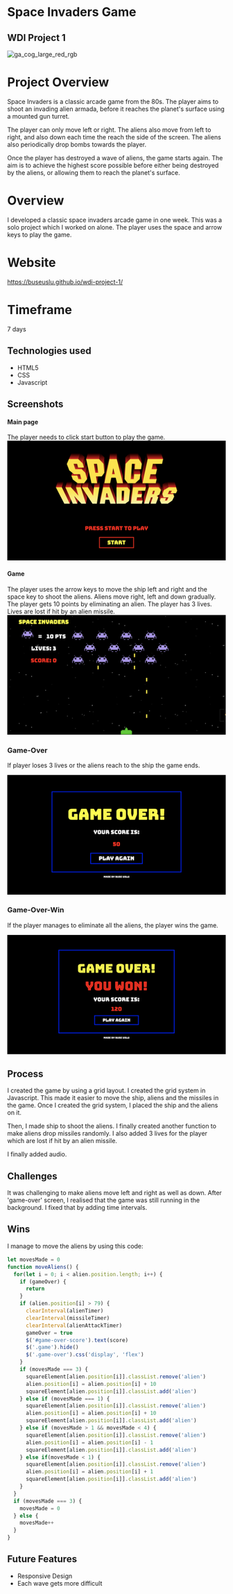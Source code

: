 # Space Invaders Game
## WDI Project 1

![ga_cog_large_red_rgb](https://cloud.githubusercontent.com/assets/40461/8183776/469f976e-1432-11e5-8199-6ac91363302b.png)

# Project Overview
Space Invaders is a classic arcade game from the 80s. The player aims to shoot an invading alien armada, before it reaches the planet's surface using a mounted gun turret.

The player can only move left or right. The aliens also move from left to right, and also down each time the reach the side of the screen. The aliens also periodically drop bombs towards the player.

Once the player has destroyed a wave of aliens, the game starts again. The aim is to achieve the highest score possible before either being destroyed by the aliens, or allowing them to reach the planet's surface.

# Overview
I developed a classic space invaders arcade game in one week. This was a solo project which I worked on alone. The player uses the space and arrow keys to play the game.

# Website
https://buseuslu.github.io/wdi-project-1/

# Timeframe
7 days

## Technologies used
* HTML5
* CSS
* Javascript

## Screenshots
#### Main page
The player needs to click start button to play the game.
![](screenshots/screenshot-main.png)

#### Game
The player uses the arrow keys to move the ship left and right and the space key to shoot the aliens. Aliens move right, left and down gradually. The player gets 10 points by eliminating an alien. The player has 3 lives. Lives are lost if hit by an alien missile.
![](screenshots/screenshot-game.png)

### Game-Over
If player loses 3 lives or the aliens reach to the ship the game ends.

![](screenshots/screenshot-gameover.png)

### Game-Over-Win
If the player manages to eliminate all the aliens, the player wins the game.

![](screenshots/screenshot-gameover-win.png)

## Process
I created the game by using a grid layout. I created the grid system in Javascript. This made it easier to move the ship, aliens and the missiles in the game. Once I created the grid system, I placed the ship and the aliens on it.

Then, I made ship to shoot the aliens. I finally created another function to make aliens drop missiles randomly. I also added 3 lives for the player which are lost if hit by an alien missile.

I finally added audio.

## Challenges
It was challenging to make aliens move left and right as well as down. After 'game-over' screen, I realised that the game was still running in the background. I fixed that by adding time intervals.

## Wins
I manage to move the aliens by using this code:
```javascript
let movesMade = 0
function moveAliens() {
  for(let i = 0; i < alien.position.length; i++) {
    if (gameOver) {
      return
    }
    if (alien.position[i] > 79) {
      clearInterval(alienTimer)
      clearInterval(missileTimer)
      clearInterval(alienAttackTimer)
      gameOver = true
      $('#game-over-score').text(score)
      $('.game').hide()
      $('.game-over').css('display', 'flex')
    }
    if (movesMade === 3) {
      squareElement[alien.position[i]].classList.remove('alien')
      alien.position[i] = alien.position[i] + 10
      squareElement[alien.position[i]].classList.add('alien')
    } else if (movesMade === 1) {
      squareElement[alien.position[i]].classList.remove('alien')
      alien.position[i] = alien.position[i] + 10
      squareElement[alien.position[i]].classList.add('alien')
    } else if (movesMade > 1 && movesMade < 4) {
      squareElement[alien.position[i]].classList.remove('alien')
      alien.position[i] = alien.position[i] - 1
      squareElement[alien.position[i]].classList.add('alien')
    } else if(movesMade < 1) {
      squareElement[alien.position[i]].classList.remove('alien')
      alien.position[i] = alien.position[i] + 1
      squareElement[alien.position[i]].classList.add('alien')
    }
  }
  if (movesMade === 3) {
    movesMade = 0
  } else {
    movesMade++
  }
}
```
## Future Features
* Responsive Design
* Each wave gets more difficult

